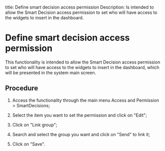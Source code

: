 title: Define smart decision access permission
Description: Is intended to allow the Smart Decision access permission to set who will have access to the widgets to insert in the dashboard.
# Define smart decision access permission

This functionality is intended to allow the Smart Decision access permission to
set who will have access to the widgets to insert in the dashboard, which will
be presented in the system main screen.

Procedure
-------------

1.  Access the functionality through the main menu Access and Permission \>
    SmartDecisions;

2.  Select the item you want to set the permission and click on "Edit";

3.  Click on "Link group";

4.  Search and select the group you want and click on "Send" to link it;

5.  Click on "Save".


<!-- !!! tip "About"

    <b>Product/Version:</b> CITSmart | 9.00 &nbsp;&nbsp;
    <b>Updated:</b>01/09/2019 – Anna Martins
